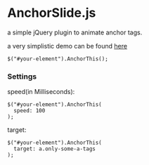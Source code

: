 # AnchorSlide.js
a simple jQuery plugin to animate anchor tags.

a very simplistic demo can be found [here](http://danieltamkin.github.io/AnchorSlide.js/)

`$("#your-element").AnchorThis();`
### Settings
speed(in Milliseconds):

```
$("#your-element").AnchorThis(
  speed: 100
);
```
target:

```
$("#your-element").AnchorThis(
  target: a.only-some-a-tags
);
```
